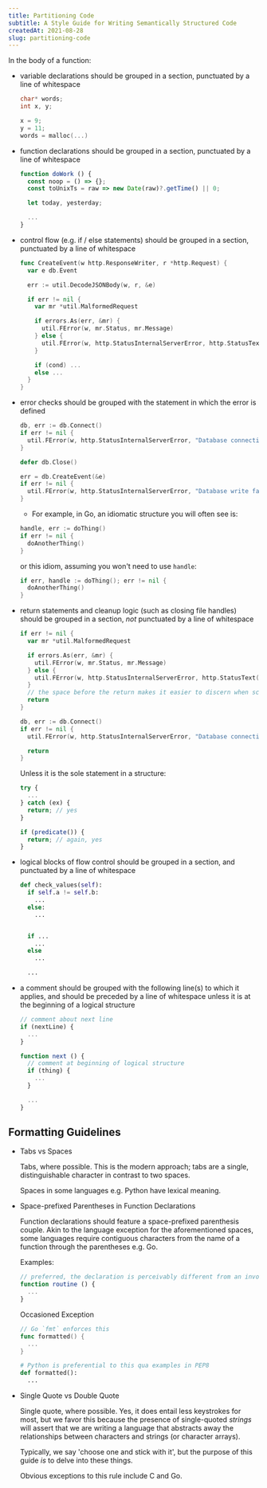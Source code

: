```yaml
---
title: Partitioning Code
subtitle: A Style Guide for Writing Semantically Structured Code
createdAt: 2021-08-28
slug: partitioning-code
---
```

In the body of a function:

- variable declarations should be grouped in a section, punctuated by a line of whitespace

  ```c
  char* words;
  int x, y;

  x = 9;
  y = 11;
  words = malloc(...)
  ```

- function declarations should be grouped in a section, punctuated by a line of whitespace

  ```js
  function doWork () {
    const noop = () => {};
    const toUnixTs = raw => new Date(raw)?.getTime() || 0;

    let today, yesterday;

    ...
  }
  ```

- control flow (e.g. if / else statements) should be grouped in a section, punctuated by a line of whitespace

  ```go
  func CreateEvent(w http.ResponseWriter, r *http.Request) {
    var e db.Event

    err := util.DecodeJSONBody(w, r, &e)

    if err != nil {
      var mr *util.MalformedRequest

      if errors.As(err, &mr) {
        util.FError(w, mr.Status, mr.Message)
      } else {
        util.FError(w, http.StatusInternalServerError, http.StatusText(http.StatusInternalServerError))
      }

      if (cond) ...
      else ...
    }
  }
  ```

- error checks should be grouped with the statement in which the error is defined

  ```go
  db, err := db.Connect()
  if err != nil {
    util.FError(w, http.StatusInternalServerError, "Database connection failed")
  }

  defer db.Close()

  err = db.CreateEvent(&e)
  if err != nil {
    util.FError(w, http.StatusInternalServerError, "Database write failed")
  }
  ```

  - For example, in Go, an idiomatic structure you will often see is:

  ```go
  handle, err := doThing()
  if err != nil {
    doAnotherThing()
  }
  ```

  or this idiom, assuming you won't need to use `handle`:

  ```go
  if err, handle := doThing(); err != nil {
    doAnotherThing()
  }
  ```

- return statements and cleanup logic (such as closing file handles) should be grouped in a section, *not* punctuated by a line of whitespace

  ```go
  if err != nil {
    var mr *util.MalformedRequest

    if errors.As(err, &mr) {
      util.FError(w, mr.Status, mr.Message)
    } else {
      util.FError(w, http.StatusInternalServerError, http.StatusText(http.StatusInternalServerError))
    }
    // the space before the return makes it easier to discern when scanning the code
    return
  }

  db, err := db.Connect()
  if err != nil {
    util.FError(w, http.StatusInternalServerError, "Database connection failed")

    return
  }
  ```

  Unless it is the sole statement in a structure:

  ```js
  try {
    ...
  } catch (ex) {
    return; // yes
  }

  if (predicate()) {
    return; // again, yes
  }
  ```

- logical blocks of flow control should be grouped in a section, and punctuated by a line of whitespace

  ```py
  def check_values(self):
    if self.a != self.b:
      ...
    else:
      ...


    if ...
      ...
    else
      ...

    ...
  ```

- a comment should be grouped with the following line(s) to which it applies, and should be preceded by a line of whitespace unless it is at the beginning of a logical structure

  ```js
  // comment about next line
  if (nextLine) {
    ...
  }

  function next () {
    // comment at beginning of logical structure
    if (thing) {
      ...
    }

    ...
  }
  ```

## Formatting Guidelines

- Tabs vs Spaces

  Tabs, where possible. This is the modern approach; tabs are a single, distinguishable character in contrast to two spaces.

  Spaces in some languages e.g. Python have lexical meaning.

- Space-prefixed Parentheses in Function Declarations

  Function declarations should feature a space-prefixed parenthesis couple.
  Akin to the language exception for the aforementioned spaces, some languages require contiguous characters from the
  name of a function through the parentheses e.g. Go.

  Examples:

  ```js
  // preferred, the declaration is perceivably different from an invocation
  function routine () {
    ...
  }
  ```

  Occasioned Exception

  ```go
  // Go `fmt` enforces this
  func formatted() {
    ...
  }
  ```

  ```py
  # Python is preferential to this qua examples in PEP8
  def formatted():
    ...
  ```

- Single Quote vs Double Quote

  Single quote, where possible. Yes, it does entail less keystrokes for most, but we favor this
  because the presence of single-quoted *strings* will assert that we are writing a
  language that abstracts away the relationships between characters and strings (or character arrays).

  Typically, we say 'choose one and stick with it', but the purpose of this guide *is* to delve into these things.

  Obvious exceptions to this rule include C and Go.
